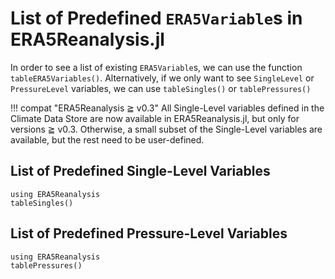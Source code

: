 # List of Predefined `ERA5Variable`s in ERA5Reanalysis.jl

In order to see a list of existing `ERA5Variable`s, we can use the function `tableERA5Variables()`.  Alternatively, if we only want to see `SingleLevel` or `PressureLevel` variables, we can use `tableSingles()` or `tablePressures()`

!!! compat "ERA5Reanalysis ≧ v0.3"
    All Single-Level variables defined in the Climate Data Store are now available in ERA5Reanalysis.jl, but only for versions ≧ v0.3. Otherwise, a small subset of the Single-Level variables are available, but the rest need to be user-defined.

## List of Predefined Single-Level Variables

```@example listvariables
using ERA5Reanalysis
tableSingles()
```

## List of Predefined Pressure-Level Variables

```@example listvariables
using ERA5Reanalysis
tablePressures()
```